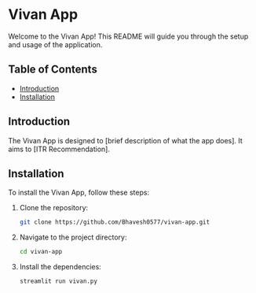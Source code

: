 # Vivan App

Welcome to the Vivan App! This README will guide you through the setup and usage of the application.

## Table of Contents
- [Introduction](#introduction)
- [Installation](#installation)


## Introduction
The Vivan App is designed to [brief description of what the app does]. It aims to [ITR Recommendation].



## Installation
To install the Vivan App, follow these steps:

1. Clone the repository:
    ```bash
    git clone https://github.com/Bhavesh0577/vivan-app.git
    ```
2. Navigate to the project directory:
    ```bash
    cd vivan-app
    ```
3. Install the dependencies:
    ```bash
    streamlit run vivan.py
    ```




